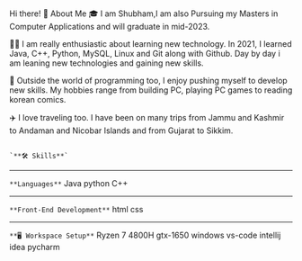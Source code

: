 Hi there! 
🚀 About Me
🎓 I am Shubham,I am also Pursuing my Masters in Computer Applications and will graduate in mid-2023.

👨‍💻 I am really enthusiastic about learning new technology. In 2021, I learned Java, C++, Python, MySQL, Linux and Git along with Github.
    Day by day i am leaning new technologies and gaining new skills.

🎸 Outside the world of programming too, I enjoy pushing myself to develop new skills. My hobbies range from building PC, playing PC games to reading korean comics.

✈️ I love traveling too. I have been on many trips from Jammu and Kashmir to Andaman and Nicobar Islands and from Gujarat to Sikkim.

                                                                         `**🛠️ Skills**`
_________________________________________________________________________________________________________________________________________________________________________
`**Languages**`
Java python C++

_________________________________________________________________________________________________________________________________________________________________________
`**Front-End Development**`
html css 

_________________________________________________________________________________________________________________________________________________________________________
`**🖥️ Workspace Setup**`
Ryzen 7 4800H gtx-1650 windows vs-code intellij idea pycharm
